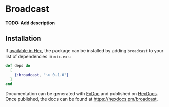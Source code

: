 # Broadcast

**TODO: Add description**

## Installation

If [available in Hex](https://hex.pm/docs/publish), the package can be installed
by adding `broadcast` to your list of dependencies in `mix.exs`:

```elixir
def deps do
  [
    {:broadcast, "~> 0.1.0"}
  ]
end
```

Documentation can be generated with [ExDoc](https://github.com/elixir-lang/ex_doc)
and published on [HexDocs](https://hexdocs.pm). Once published, the docs can
be found at <https://hexdocs.pm/broadcast>.

